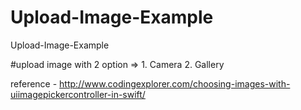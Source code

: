 # Upload-Image-Example
Upload-Image-Example

#upload image with 2 option => 1. Camera 2. Gallery

reference - http://www.codingexplorer.com/choosing-images-with-uiimagepickercontroller-in-swift/

